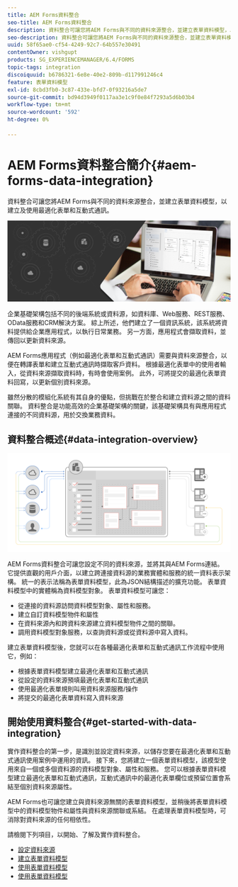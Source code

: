 ```yaml
---
title: AEM Forms資料整合
seo-title: AEM Forms資料整合
description: 資料整合可讓您將AEM Forms與不同的資料來源整合，並建立表單資料模型，以建立及使用最適化表單和互動式通訊。
seo-description: 資料整合可讓您將AEM Forms與不同的資料來源整合，並建立表單資料模型，以建立及使用最適化表單和互動式通訊。
uuid: 58f65ae0-cf54-4249-92c7-64b557e30491
contentOwner: vishgupt
products: SG_EXPERIENCEMANAGER/6.4/FORMS
topic-tags: integration
discoiquuid: b6786321-6e8e-40e2-809b-d117991246c4
feature: 表單資料模型
exl-id: 8cbd3fb0-3c87-433e-bfd7-0f93216a5de7
source-git-commit: bd94d3949f0117aa3e1c9f0e84f7293a5d6b03b4
workflow-type: tm+mt
source-wordcount: '592'
ht-degree: 0%

---
```


# AEM Forms資料整合簡介{#aem-forms-data-integration}

資料整合可讓您將AEM Forms與不同的資料來源整合，並建立表單資料模型，以建立及使用最適化表單和互動式通訊。

![](do-not-localize/data-integeration.png)

企業基礎架構包括不同的後端系統或資料源，如資料庫、Web服務、REST服務、 OData服務和CRM解決方案。 綜上所述，他們建立了一個資訊系統，該系統將資料提供給企業應用程式，以執行日常業務。 另一方面，應用程式會擷取資料，並傳回以更新資料來源。

AEM Forms應用程式（例如最適化表單和互動式通訊）需要與資料來源整合，以便在轉譯表單和建立互動式通訊時擷取客戶資料。 根據最適化表單中的使用者輸入，從資料來源擷取資料時，有時會使用案例。 此外，可將提交的最適化表單資料回寫，以更新個別資料來源。

雖然分散的模組化系統有其自身的優點，但挑戰在於整合和建立資料源之間的資料關聯。 資料整合是功能高效的企業基礎架構的關鍵，該基礎架構具有與應用程式連接的不同資料源，用於交換業務資料。

## 資料整合概述{#data-integration-overview}

![aem-forms-data-integration](assets/aem-forms-data-integeration.png)

AEM Forms資料整合可讓您設定不同的資料來源，並將其與AEM Forms連結。 它提供直觀的用戶介面，以建立跨連接資料源的業務實體和服務的統一資料表示架構。 統一的表示法稱為表單資料模型，此為JSON結構描述的擴充功能。 表單資料模型中的實體稱為資料模型對象。 表單資料模型可讓您：

* 從連接的資料源訪問資料模型對象、屬性和服務。
* 建立自訂資料模型物件和屬性
* 在資料來源內和跨資料來源建立資料模型物件之間的關聯。
* 調用資料模型對象服務，以查詢資料源或從資料源中寫入資料。

建立表單資料模型後，您就可以在各種最適化表單和互動式通訊工作流程中使用它，例如：

* 根據表單資料模型建立最適化表單和互動式通訊
* 從設定的資料來源預填最適化表單和互動式通訊
* 使用最適化表單規則叫用資料來源服務/操作
* 將提交的最適化表單資料寫入資料來源

## 開始使用資料整合{#get-started-with-data-integration}

實作資料整合的第一步，是識別並設定資料來源，以儲存您要在最適化表單和互動式通訊使用案例中運用的資訊。 接下來，您將建立一個表單資料模型，該模型使用來自一個或多個資料源的資料模型對象、屬性和服務。 您可以根據表單資料模型建立最適化表單和互動式通訊，互動式通訊中的最適化表單欄位或預留位置會系結至個別資料來源屬性。

AEM Forms也可讓您建立與資料來源無關的表單資料模型，並稍後將表單資料模型中的資料模型物件和屬性與資料來源關聯或系結。 在處理表單資料模型時，可消除對資料來源的任何相依性。

請檢閱下列項目，以開始、了解及實作資料整合。

* [設定資料來源](/help/forms/using/configure-data-sources.md)
* [建立表單資料模型](/help/forms/using/create-form-data-models.md)
* [使用表單資料模型](/help/forms/using/work-with-form-data-model.md)
* [使用表單資料模型](/help/forms/using/using-form-data-model.md)
